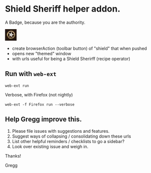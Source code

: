 # Shield Sheriff helper addon.

A Badge, because you are the authority.

![sheriff](badge.jpg)

- create browserAction (toolbar button) of "shield" that when pushed
- opens new "themed" window
- with urls useful for being a Shield Sherirff (recipe operator)

## Run with `web-ext`

```
web-ext run
```

Verbose, with Firefox (not nightly)

`web-ext -f Firefox run --verbose`

## Help Gregg improve this.

1. Please file issues with suggestions and features.
1. Suggest ways of collapsing / consolidating down these urls
1. List other helpful reminders / checklists to go a sidebar?
1. Look over existing issue and weigh in.

Thanks!

Gregg